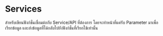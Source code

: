 # Services
สำหรับเขียนฟังก์ชั่นเชื่อมต่อกับ Service/API ที่ต้องการ โดยจะทำหน้าที่แค่รับ Parameter มาเพื่อเรียกข้อมูล และส่งข้อมูลที่ได้กลับไปยังฟังก์ชั่นที่เรียกใช้เท่านั้น